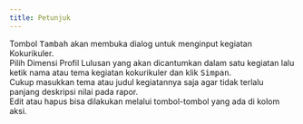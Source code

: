 ```yaml
---
title: Petunjuk
---
```


Tombol <kbd class="kbd">Tambah</kbd> akan membuka dialog untuk menginput kegiatan Kokurikuler.<br>
Pilih Dimensi Profil Lulusan yang akan dicantumkan dalam satu kegiatan lalu ketik nama atau tema kegiatan kokurikuler dan klik <kbd class="kbd">Simpan</kbd>.<br>
Cukup masukkan tema atau judul kegiatannya saja agar tidak terlalu panjang deskripsi nilai pada rapor.<br>
Edit atau hapus bisa dilakukan melalui tombol-tombol yang ada di kolom aksi.
